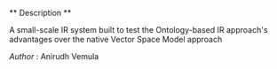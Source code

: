 ** Description **

A small-scale IR system built to test the Ontology-based IR approach's advantages over the native Vector Space Model approach

*Author* : Anirudh Vemula
 